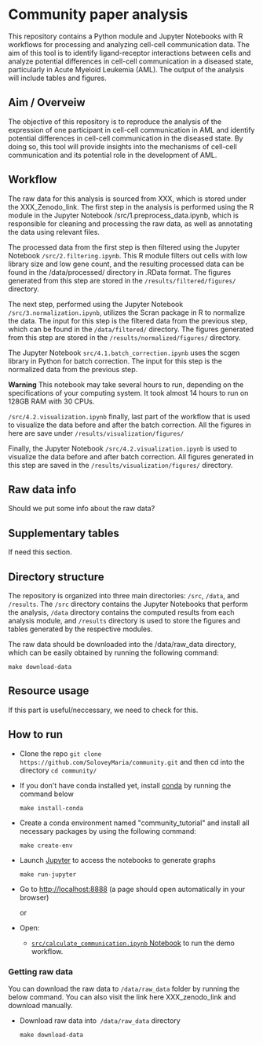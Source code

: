 # Community paper analysis

This repository contains a Python module and Jupyter Notebooks with R workflows for processing and analyzing cell-cell communication data. The aim of this tool is to identify ligand-receptor interactions between cells and analyze potential differences in cell-cell communication in a diseased state, particularly in Acute Myeloid Leukemia (AML). The output of the analysis will include tables and figures.

## Aim / Overveiw

The objective of this repository is to reproduce the analysis of the expression of one participant in cell-cell communication in AML and identify potential differences in cell-cell communication in the diseased state. By doing so, this tool will provide insights into the mechanisms of cell-cell communication and its potential role in the development of AML.


## Workflow

The raw data for this analysis is sourced from XXX, which is stored under the XXX_Zenodo_link. The first step in the analysis is performed using the R module in the Jupyter Notebook /src/1.preprocess_data.ipynb, which is responsible for cleaning and processing the raw data, as well as annotating the data using relevant files.

The processed data from the first step is then filtered using the Jupyter Notebook `/src/2.filtering.ipynb`. This R module filters out cells with low library size and low gene count, and the resulting processed data can be found in the /data/processed/ directory in .RData format. The figures generated from this step are stored in the `/results/filtered/figures/` directory.

The next step, performed using the Jupyter Notebook `/src/3.normalization.ipynb`, utilizes the Scran package in R to normalize the data. The input for this step is the filtered data from the previous step, which can be found in the `/data/filtered/` directory. The figures generated from this step are stored in the `/results/normalized/figures/` directory.

The Jupyter Notebook `src/4.1.batch_correction.ipynb` uses the scgen library in Python for batch correction. The input for this step is the normalized data from the previous step.

**Warning**
This notebook may take several hours to run, depending on the specifications of your computing system. It took almost 14 hours to run on 128GB RAM with 30 CPUs. 

`/src/4.2.visualization.ipynb` finally, last part of the workflow that is used to visualize the data before and after the batch correction. All the figures in here are save under `/results/visualization/figures/`

Finally, the Jupyter Notebook `/src/4.2.visualization.ipynb` is used to visualize the data before and after batch correction. All figures generated in this step are saved in the `/results/visualization/figures/` directory.

## Raw data info

Should we put some info about the raw data? 


## Supplementary tables

If need this section.


## Directory structure

The repository is organized into three main directories: `/src`, `/data`, and `/results`. The `/src` directory contains the Jupyter Notebooks that perform the analysis, `/data` directory contains the computed results from each analysis module, and `/results` directory is used to store the figures and tables generated by the respective modules.

The raw data should be downloaded into the /data/raw_data directory, which can be easily obtained by running the following command:

`make download-data`

## Resource usage

If this part is useful/neccessary, we need to check for this.

## How to run

- Clone the repo ```git clone https://github.com/SoloveyMaria/community.git``` and then cd into the directory ```cd community/```

- If you don't have conda installed yet, install [conda](https://conda.io/miniconda.html) by running the command below

    ```
    make install-conda
    ```

- Create a conda environment named "community_tutorial" and install all necessary packages by using the following command:

    ```
    make create-env
    ```
- Launch [Jupyter](https://jupyter.org/) to access the notebooks to generate graphs

    ```
    make run-jupyter
    ```

- Go to [http://localhost:8888](http://localhost:8888) (a page should open automatically in your browser) 

    or
    
- Open:
    - [`src/calculate_communication.ipynb` Notebook](http://localhost:8888/notebooks/src/1.preprocess_data.ipynb) to run the demo workflow.
    
### Getting raw data

You can download the raw data to `/data/raw_data` folder by running the below command. You can also visit the link here XXX_zenodo_link and download manually. 

- Download raw data into` /data/raw_data` directory

    ```
    make download-data
    ```
